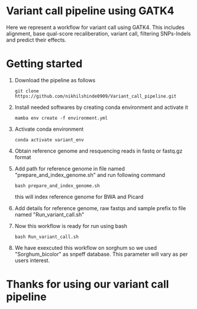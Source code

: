 # Variant call pipeline using GATK4

Here we represent a workflow for variant call using GATK4. This includes alignment, base qual-score recaliberation, variant call, filtering SNPs-Indels and predict their effects.

# Getting started
1. Download the pipeline as follows
   ```
   git clone https://github.com/nikhilshinde0909/Variant_call_pipeline.git
   ```
   
2. Install needed softwares by creating conda environment and activate it
   ```
   mamba env create -f environment.yml
   ```
   
3. Activate conda environment
   ```
   conda activate variant_env
   ```
   
4. Obtain reference genome and resquencing reads in fastq or fastq.gz format
   
5. Add path for reference genome in file named "prepare_and_index_genome.sh" and run following command
   ```
   bash prepare_and_index_genome.sh
   ``` 
   this will index reference genome for BWA and Picard
   
6. Add details for reference genome, raw fastqs and sample prefix to file named "Run_variant_call.sh"
   
7. Now this workflow is ready for run using bash
   ```
   bash Run_variant_call.sh
   ```
     
8. We have exexcuted this workflow on sorghum so we used "Sorghum_bicolor" as snpeff database. This parameter will vary as per users interest.

# Thanks for using our variant call pipeline
